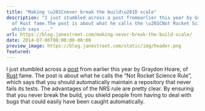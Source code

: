 ```yaml
---
title: "Making \u201Cnever break the build\u201D scale"
description: "I just stumbled across a post fromearlier this year by Graydon Hoare,
  of Rust fame.The post is about what he calls the \u201CNot Rocket Science Rule\u201D,
  which says ..."
url: https://blog.janestreet.com/making-never-break-the-build-scale/
date: 2014-07-06T00:00:00-00:00
preview_image: https://blog.janestreet.com/static/img/header.png
featured:
---
```


<p>I just stumbled across a <a href="http://graydon2.dreamwidth.org/1597.html">post</a> from
earlier this year by Graydon Hoare, of <a href="http://www.rust-lang.org/">Rust</a> fame.
The post is about what he calls the &ldquo;Not Rocket Science Rule&rdquo;, which says that
you should automatically maintain a repository that never fails its tests. The
advantages of the NRS rule are pretty clear. By ensuring that you never break
the build, you shield people from having to deal with bugs that could easily
have been caught automatically.</p>


